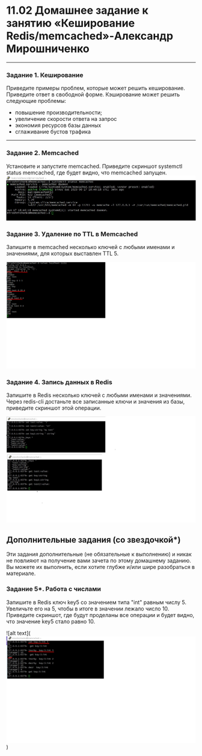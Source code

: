# 11.02 Домашнее задание к занятию «Кеширование Redis/memcached»-Александр Мирошниченко
---

### Задание 1. Кеширование
Приведите примеры проблем, которые может решить кеширование.
Приведите ответ в свободной форме.
 Кэширование  может решить   следующие проблемы:                                                                
  - повышение производительности;
  - увеличение скорости ответа на запрос
  - экономия ресурсов базы данных
  - сглаживание бустов трафика 
  ---

### Задание 2. Memcached
Установите и запустите memcached.
Приведите скриншот systemctl status memcached, где будет видно, что memcached запущен.
![alt text](https://github.com/anmiroshnichenko/11.02/blob/main/Screenshot_4.jpg)



### Задание 3. Удаление по TTL в Memcached
Запишите в memcached несколько ключей с любыми именами и значениями, для которых выставлен TTL 5.

![alt text](https://github.com/anmiroshnichenko/11.02/blob/main/Screenshot_5.bmp)

### Задание 4. Запись данных в Redis
Запишите в Redis несколько ключей с любыми именами и значениями.
Через redis-cli достаньте все записанные ключи и значения из базы, приведите скриншот этой операции.

![alt text](https://github.com/anmiroshnichenko/11.02/blob/main/Screenshot_6.jpg)


## Дополнительные задания (со звездочкой*)

Эти задания дополнительные (не обязательные к выполнению) и никак не повлияют на получение вами зачета по этому домашнему заданию. Вы можете их выполнить, если хотите глубже и/или шире разобраться в материале.

### Задание 5*. Работа с числами
Запишите в Redis ключ key5 со значением типа "int" равным числу 5. Увеличьте его на 5, чтобы в итоге в значении лежало число 10.
Приведите скриншот, где будут проделаны все операции и будет видно, что значение key5 стало равно 10.

![alt text](![alt text](https://github.com/anmiroshnichenko/11.02/blob/main/Screenshot_8.jpg))

